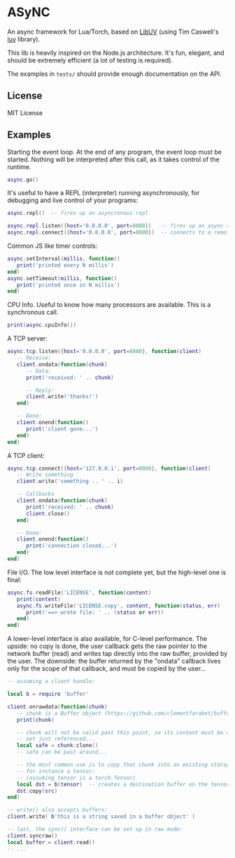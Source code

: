 ASyNC
=====

An async framework for Lua/Torch, based on [LibUV](https://github.com/joyent/libuv)
(using Tim Caswell's [luv](https://github.com/creationix/luv) library).

This lib is heavily inspired on the Node.js architecture. It's fun, elegant, and
should be extremely efficient (a lot of testing is required).

The examples in `tests/` should provide enough documentation on the API.

License
-------

MIT License

Examples
--------

Starting the event loop. At the end of any program, the event loop must be started.
Nothing will be interpreted after this call, as it takes control of the runtime.

```lua
async.go()
```

It's useful to have a REPL (interpreter) running asynchronously, for debugging and
live control of your programs:

```lua
async.repl()  -- fires up an asyncronous repl
```

```lua
async.repl.listen({host='0.0.0.0', port=8080})   -- fires up an async repl through a TCP server
async.repl.connect({host='0.0.0.0', port=8080})  -- connects to a remote repl through a TCP client
```

Common JS like timer controls:
```lua
async.setInterval(millis, function()
   print('printed every N millis')
end)
async.setTimeout(millis, function()
   print('printed once in N millis')
end)
```

CPU Info. Useful to know how many processors are available.
This is a synchronous call.

```lua
print(async.cpuInfo())
```

A TCP server:

```lua
async.tcp.listen({host='0.0.0.0', port=8080}, function(client)
   -- Receive:
   client.ondata(function(chunk)
      -- Data:
      print('received: ' .. chunk)

      -- Reply:
      client.write('thanks!')
   end)

   -- Done:
   client.onend(function()
      print('client gone...')
   end)
end)
```

A TCP client:

```lua
async.tcp.connect({host='127.0.0.1', port=8080}, function(client)
   -- Write something
   client.write('something .. ' .. i)

   -- Callbacks
   client.ondata(function(chunk)
      print('received: ' .. chunk)
      client.close()
   end)

   -- Done:
   client.onend(function()
      print('connection closed...')
   end)
end)
```

File I/O. The low level interface is not complete yet, but the high-level one
is final:

```lua
async.fs.readFile('LICENSE', function(content)
   print(content)
   async.fs.writeFile('LICENSE.copy', content, function(status, err)
      print('==> wrote file: ' .. (status or err))
   end)
end)
```

A lower-level interface is also available, for C-level performance. The upside:
no copy is done, the user callback gets the raw pointer to the network buffer (read)
and writes tap directly into the raw buffer, provided by the user. The downside:
the buffer returned by the "ondata" callback lives only for the scope of that callback,
and must be copied by the user... 

```lua
-- assuming a client handle:

local b = require 'buffer'

client.onrawdata(function(chunk)
   -- chunk is a Buffer object (https://github.com/clementfarabet/buffer)
   print(chunk)

   -- chunk will not be valid past this point, so its content must be copied, 
   -- not just referenced...
   local safe = chunk:clone()
   -- safe can be past around...

   -- the most common use is to copy that chunk into an existing storage,
   -- for instance a tensor:
   -- (assuming tensor is a torch.Tensor)
   local dst = b(tensor)  -- creates a destination buffer on the tensor (a view, no copy)
   dst:copy(src)
end)

-- write() also accepts buffers:
client.write( b'this is a string saved in a buffer object' )

-- last, the sync() interface can be set up in raw mode:
client.syncraw()
local buffer = client.read()
-- ...
```
